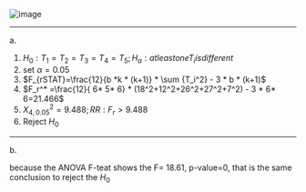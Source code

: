 ![image](https://github.com/user-attachments/assets/a05f2466-f8db-4dd5-84b4-bb29b2f19012)

____________
a.

1. $H_0 : T_1=T_2=T_3=T_4=T_5 ; H_a : at least one T_i is different$
2. set $\alpha =0.05$
3. $F_{rSTAT}=\frac{12}{b *k * (k+1)} * \sum {T_i^2} - 3 * b * (k+1)$
4. $F_r^* =\frac{12}{ 6*  5* 6} * (18^2+12^2+26^2+27^2+7^2) - 3 * 6* 6=21.466$
5. $X^2_{4,0.05}=9.488 ; RR:F_r>9.488$
6. Reject $H_0$

__________
b.

because the ANOVA F-teat shows the F= 18.61, p-value=0, that is the same conclusion to reject the $H_0$
